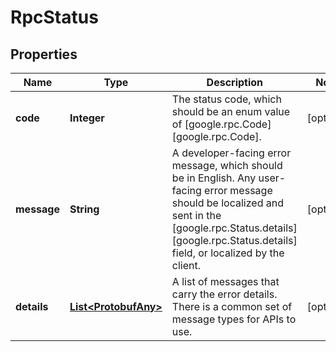# RpcStatus

## Properties
Name | Type | Description | Notes
------------ | ------------- | ------------- | -------------
**code** | **Integer** | The status code, which should be an enum value of [google.rpc.Code][google.rpc.Code]. |  [optional]
**message** | **String** | A developer-facing error message, which should be in English. Any user-facing error message should be localized and sent in the [google.rpc.Status.details][google.rpc.Status.details] field, or localized by the client. |  [optional]
**details** | [**List&lt;ProtobufAny&gt;**](ProtobufAny.md) | A list of messages that carry the error details.  There is a common set of message types for APIs to use. |  [optional]

